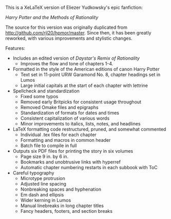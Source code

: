 This is a XeLaTeX version of Eliezer Yudkowsky's epic fanfiction:

*_Harry Potter and the Methods of Rationality_*

The source for this version was originally duplicated from <http://github.com/rjl20/hpmor/master>.
Since then, it has been greatly reworked, with various improvements and stylistic changes.

Features:
* Includes an edited version of _Daystar's Remix of Rationality_
    - Improves the flow and tone of chapters 1-4.
* Formatted in the style of the American editions of canon Harry Potter
    - Text set in 11-point URW Garamond No. 8, chapter headings set in Lumos
    - Large initial capitals at the start of each chapter with lettrine
* Spellcheck and standardization
    - Fixed some typos
    - Removed early Britpicks for consistent usage throughout
    - Removed Omake files and epigraphs
    - Standardization of formats for dates and times
    - Consistent capitalization of various words
    - Minor improvements to italics, lists, notes, and headlines
* LaTeX formatting code restructured, pruned, and somewhat commented
    - Individual .tex files for each chapter
    - Formatting and macros in common header
    - Batch file to compile in full
* Outputs six PDF files for printing the story in six volumes
    - Page size 9 in. by 6 in.
    - Bookmarks and unobtrusive links with hyperref
    - Automatic chapter numbering restarts in each subbook with ToC
* Careful typography
    - Microtype protrusion
    - Adjusted line spacing
    - Nonbreaking spaces and hyphenation
    - Em dash and ellipsis
    - Wider kerning in Lumos
    - Manual linebreaks in long chapter titles
    - Fancy headers, footers, and section breaks
